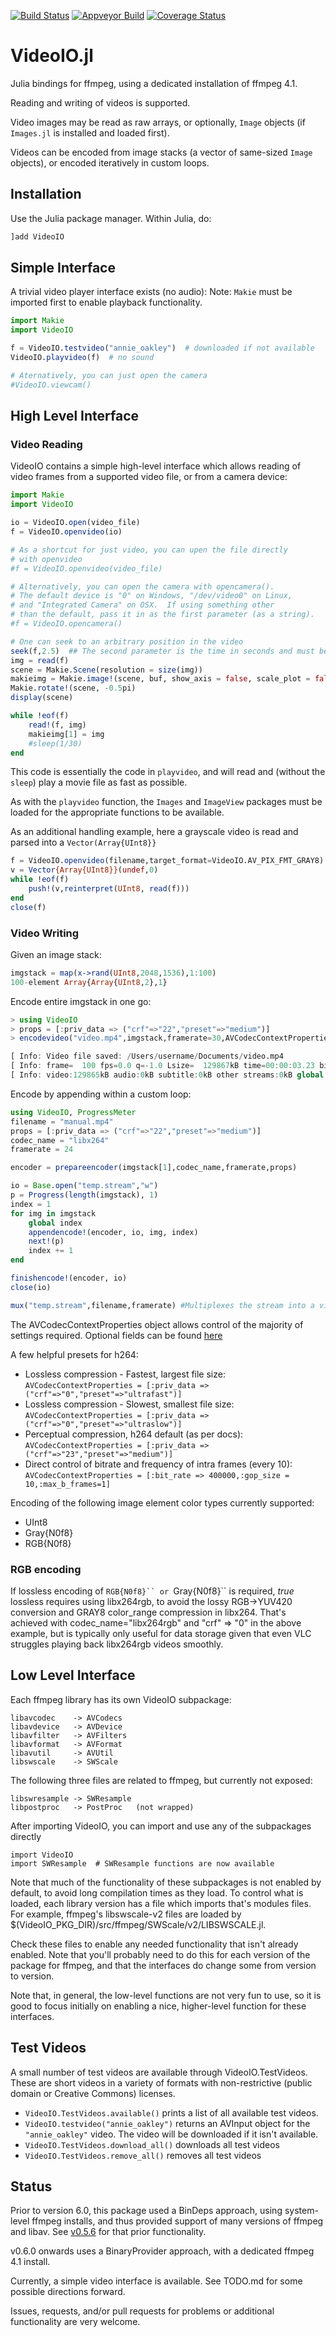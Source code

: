 [![Build Status](https://travis-ci.org/JuliaIO/VideoIO.jl.svg?branch=master)](https://travis-ci.org/JuliaIO/VideoIO.jl)
[![Appveyor Build](https://ci.appveyor.com/api/projects/status/44g5t95ev6ww6kro?svg=true)](https://ci.appveyor.com/project/JuliaIO/videoio-jl)
[![Coverage Status](https://coveralls.io/repos/JuliaIO/VideoIO.jl/badge.png)](https://coveralls.io/r/JuliaIO/VideoIO.jl)

VideoIO.jl
==========

Julia bindings for ffmpeg, using a dedicated installation of ffmpeg 4.1.

Reading and writing of videos is supported.

Video images may be read as raw arrays, or optionally, `Image`
objects (if `Images.jl` is installed and loaded first).

Videos can be encoded from image stacks (a vector of same-sized `Image` objects),
or encoded iteratively in custom loops.

Installation
------------
Use the Julia package manager.  Within Julia, do:
```julia
]add VideoIO
```

Simple Interface
----------------
A trivial video player interface exists (no audio):
Note: `Makie` must be imported first to enable playback functionality.

```julia
import Makie
import VideoIO

f = VideoIO.testvideo("annie_oakley")  # downloaded if not available
VideoIO.playvideo(f)  # no sound

# Aternatively, you can just open the camera
#VideoIO.viewcam()
```

High Level Interface
--------------------

### Video Reading

VideoIO contains a simple high-level interface which allows reading of
video frames from a supported video file, or from a camera device:
```julia
import Makie
import VideoIO

io = VideoIO.open(video_file)
f = VideoIO.openvideo(io)

# As a shortcut for just video, you can upen the file directly
# with openvideo
#f = VideoIO.openvideo(video_file)

# Alternatively, you can open the camera with opencamera().
# The default device is "0" on Windows, "/dev/video0" on Linux,
# and "Integrated Camera" on OSX.  If using something other
# than the default, pass it in as the first parameter (as a string).
#f = VideoIO.opencamera()

# One can seek to an arbitrary position in the video
seek(f,2.5)  ## The second parameter is the time in seconds and must be Float64
img = read(f)
scene = Makie.Scene(resolution = size(img))
makieimg = Makie.image!(scene, buf, show_axis = false, scale_plot = false)[end]
Makie.rotate!(scene, -0.5pi)
display(scene)

while !eof(f)
    read!(f, img)
    makieimg[1] = img
    #sleep(1/30)
end
```

This code is essentially the code in `playvideo`, and will read and
(without the `sleep`) play a movie file as fast as possible.

As with the `playvideo` function, the `Images` and `ImageView` packages
must be loaded for the appropriate functions to be available.

As an additional handling example, here a grayscale video is read and parsed into a `Vector(Array{UInt8}}`
```julia
f = VideoIO.openvideo(filename,target_format=VideoIO.AV_PIX_FMT_GRAY8)
v = Vector{Array{UInt8}}(undef,0)
while !eof(f)
    push!(v,reinterpret(UInt8, read(f)))
end
close(f)
```

### Video Writing

Given an image stack:
```julia
imgstack = map(x->rand(UInt8,2048,1536),1:100)
100-element Array{Array{UInt8,2},1}
```

Encode entire imgstack in one go:
```julia
> using VideoIO
> props = [:priv_data => ("crf"=>"22","preset"=>"medium")]
> encodevideo("video.mp4",imgstack,framerate=30,AVCodecContextProperties=props)

[ Info: Video file saved: /Users/username/Documents/video.mp4
[ Info: frame=  100 fps=0.0 q=-1.0 Lsize=  129867kB time=00:00:03.23 bitrate=329035.1kbits/s speed=8.17x    
[ Info: video:129865kB audio:0kB subtitle:0kB other streams:0kB global headers:0kB muxing overhead: 0.001692%
```

Encode by appending within a custom loop:
```julia
using VideoIO, ProgressMeter
filename = "manual.mp4"
props = [:priv_data => ("crf"=>"22","preset"=>"medium")]
codec_name = "libx264"
framerate = 24

encoder = prepareencoder(imgstack[1],codec_name,framerate,props)

io = Base.open("temp.stream","w")
p = Progress(length(imgstack), 1)
index = 1
for img in imgstack
    global index
    appendencode!(encoder, io, img, index)
    next!(p)
    index += 1
end

finishencode!(encoder, io)
close(io)

mux("temp.stream",filename,framerate) #Multiplexes the stream into a video container
```

The AVCodecContextProperties object allows control of the majority of settings required.
Optional fields can be found [here](https://ffmpeg.org/doxygen/4.1/structAVCodecContext.html)

A few helpful presets for h264:

- Lossless compression - Fastest, largest file size:
```AVCodecContextProperties = [:priv_data => ("crf"=>"0","preset"=>"ultrafast")]```
- Lossless compression - Slowest, smallest file size:
```AVCodecContextProperties = [:priv_data => ("crf"=>"0","preset"=>"ultraslow")]```
- Perceptual compression, h264 default (as per docs):
```AVCodecContextProperties = [:priv_data => ("crf"=>"23","preset"=>"medium")]```
- Direct control of bitrate and frequency of intra frames (every 10):
```AVCodecContextProperties = [:bit_rate => 400000,:gop_size = 10,:max_b_frames=1]```

Encoding of the following image element color types currently supported:
- UInt8
- Gray{N0f8}
- RGB{N0f8}


### RGB encoding
If lossless encoding of `RGB{N0f8}`` or `Gray{N0f8}`` is required, _true_ lossless
requires using libx264rgb, to avoid the lossy RGB->YUV420 conversion and GRAY8
color_range compression in libx264. That's achieved with
codec_name="libx264rgb" and "crf" => "0" in the above example, but is typically
only useful for data storage given that even VLC struggles playing back
libx264rgb videos smoothly.


Low Level Interface
-------------------
Each ffmpeg library has its own VideoIO subpackage:

    libavcodec    -> AVCodecs
    libavdevice   -> AVDevice
    libavfilter   -> AVFilters
    libavformat   -> AVFormat
    libavutil     -> AVUtil
    libswscale    -> SWScale

The following three files are related to ffmpeg, but currently not
exposed:

    libswresample -> SWResample
    libpostproc   -> PostProc   (not wrapped)

After importing VideoIO, you can import and use any of the subpackages directly

    import VideoIO
    import SWResample  # SWResample functions are now available

Note that much of the functionality of these subpackages is not enabled
by default, to avoid long compilation times as they load.  To control
what is loaded, each library version has a file which imports that's
modules files.  For example, ffmpeg's libswscale-v2 files are loaded by
$(VideoIO_PKG_DIR)/src/ffmpeg/SWScale/v2/LIBSWSCALE.jl.

Check these files to enable any needed functionality that isn't already
enabled. Note that you'll probably need to do this for each version
of the package for ffmpeg, and that the interfaces do
change some from version to version.

Note that, in general, the low-level functions are not very fun to use,
so it is good to focus initially on enabling a nice, higher-level
function for these interfaces.

Test Videos
-----------

A small number of test videos are available through VideoIO.TestVideos.
These are short videos in a variety of formats with non-restrictive
(public domain or Creative Commons) licenses.

* `VideoIO.TestVideos.available()` prints a list of all available test videos.
* `VideoIO.testvideo("annie_oakley")` returns an AVInput object for the
  `"annie_oakley"` video.  The video will be downloaded if it isn't available.
* `VideoIO.TestVideos.download_all()` downloads all test videos
* `VideoIO.TestVideos.remove_all()` removes all test videos


Status
------
Prior to version 6.0, this package used a BinDeps approach, using system-level ffmpeg
installs, and thus provided support of many versions of ffmpeg and libav. See [v0.5.6](https://github.com/JuliaIO/VideoIO.jl/releases/tag/v0.5.6) for that prior functionality.

v0.6.0 onwards uses a BinaryProvider approach, with a dedicated ffmpeg 4.1 install.  

Currently, a simple video interface is available. See TODO.md for some possible directions
forward.

Issues, requests, and/or pull requests for problems or additional
functionality are very welcome.

